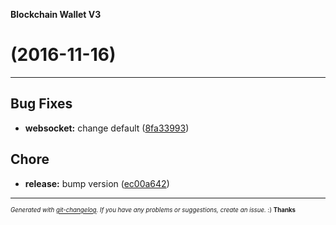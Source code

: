 __Blockchain Wallet V3__

#   (2016-11-16)



---

## Bug Fixes

- **websocket:** change default
  ([8fa33993](https://github.com/blockchain/My-Wallet-V3/commit/8fa33993193fbe83aff0b4dd59937cb92076b6e4))


## Chore

- **release:** bump version
  ([ec00a642](https://github.com/blockchain/My-Wallet-V3/commit/ec00a642c694cfdf3f90c0710cf7fe84c546243a))



---
<sub><sup>*Generated with [git-changelog](https://github.com/rafinskipg/git-changelog). If you have any problems or suggestions, create an issue.* :) **Thanks** </sub></sup>